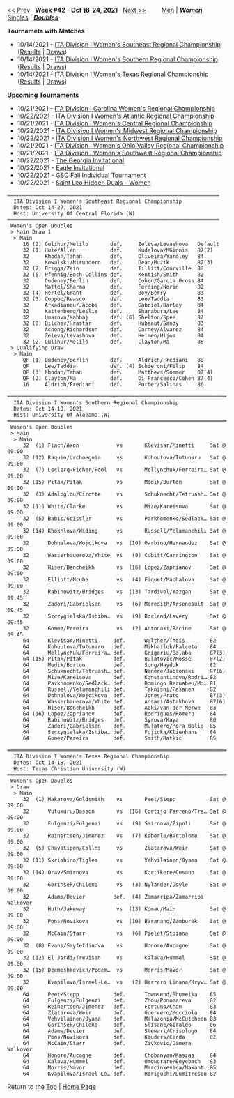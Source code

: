 <a name="top"></a>[<< Prev](women_doubles_2141.md) &nbsp; **Week #42 - Oct 18-24, 2021** &nbsp; [Next >>](women_doubles_2143.md) &nbsp;&nbsp;&nbsp;&nbsp;&nbsp;&nbsp;&nbsp; [Men](./men_doubles_2142.md) &#124; [***Women***](./women_doubles_2142.md) &nbsp;&nbsp;&nbsp;&nbsp;&nbsp; [Singles](./women_singles_2142.md) &#124; [***Doubles***](./women_doubles_2142.md)

**Tournamets with Matches**  
- 10/14/2021 - [ITA Division I Women's Southeast Regional Championship](#21-46458) ([Results](#21-46458) &#124; <a href="https://colleges.wearecollegetennis.com/competitions/UniversityOfCentralFloridaW/Tournaments/Overview/477EFA21-99A1-4948-BCBA-3E47323DA44C" target="_blank">Draws</a>)  
- 10/14/2021 - [ITA Division I Women's Southern Regional Championship](#21-32447) ([Results](#21-32447) &#124; <a href="https://colleges.wearecollegetennis.com/competitions/UniversityOfAlabamaW/Tournaments/Overview/3664EBFB-3074-4E63-93F8-6E120D21EEF6" target="_blank">Draws</a>)  
- 10/14/2021 - [ITA Division I Women's Texas Regional Championship](#21-76092) ([Results](#21-76092) &#124; <a href="https://colleges.wearecollegetennis.com/competitions/TexasChristianUniversityW/Tournaments/Overview/9574C0F1-FB6F-4587-813E-366D4EF8CD5F" target="_blank">Draws</a>)  

**Upcoming Tournaments**  
- 10/21/2021 - <a href="https://colleges.wearecollegetennis.com/competitions/WakeForestUniversityW/Tournaments/Overview/61F146C9-753C-4458-9E95-EE269C0BB692" target="_blank">ITA Division I Carolina Women's Regional Championship</a>  
- 10/22/2021 - <a href="https://colleges.wearecollegetennis.com/competitions/UniversityOfVirginiaW/Tournaments/Overview/03D2591A-B4EA-40D0-84EE-FA366640953F" target="_blank">ITA Division I Women's Atlantic Regional Championship</a>  
- 10/21/2021 - <a href="https://colleges.wearecollegetennis.com/competitions/UniversityOfIowaW/Tournaments/Overview/D14DFB81-5E2F-4C19-96BD-C7C8E01E527B" target="_blank">ITA Division I Women's Central Regional Championship</a>  
- 10/22/2021 - <a href="https://colleges.wearecollegetennis.com/competitions/OhioStateUniversityW/Tournaments/Overview/6552AE44-FB48-4C1E-A09A-B67C23ED4FEA" target="_blank">ITA Division I Women's Midwest Regional Championship</a>  
- 10/22/2021 - <a href="https://colleges.wearecollegetennis.com/competitions/StanfordUniversityW/Tournaments/Overview/069089F9-1C02-43BD-82B5-B68774093F12" target="_blank">ITA Division I Women's Northwest Regional Championship</a>  
- 10/21/2021 - <a href="https://colleges.wearecollegetennis.com/competitions/MiddleTennesseeStateUniversityW/Tournaments/Overview/34C6481F-30D0-4BCE-8E27-2B57D253FF5B" target="_blank">ITA Division I Women's Ohio Valley Regional Championship</a>  
- 10/21/2021 - <a href="https://colleges.wearecollegetennis.com/competitions/UniversityOfSanDiegoW/Tournaments/Overview/9B2A2826-DFA4-4AF2-9D87-2A1D153E1CC1" target="_blank">ITA Division I Women's Southwest Regional Championship</a>  
- 10/22/2021 - <a href="https://colleges.wearecollegetennis.com/competitions/UniversityOfGeorgiaW/Tournaments/Overview/01A4B27D-4D73-4167-8630-758894B435E5" target="_blank">The Georgia Invitational</a>  
- 10/22/2021 - <a href="https://colleges.wearecollegetennis.com/competitions/CarsonNewmanUniversityM/Tournaments/Overview/FA529FF6-2F0C-4A2B-98E2-9375081745F2" target="_blank">Eagle Invitational</a>  
- 10/22/2021 - <a href="https://colleges.wearecollegetennis.com/competitions/UniversityOfWestAlabamaM/Tournaments/Overview/3F52D38E-E55E-401F-9FFF-DE42949C2FFF" target="_blank">GSC Fall Individual Tournament</a>  
- 10/22/2021 - <a href="https://colleges.wearecollegetennis.com/competitions/SaintLeoUniversityW/Tournaments/Overview/4E66DF95-8991-4880-9830-29E9F5B3C53F" target="_blank">Saint Leo Hidden Duals - Women</a>  

<a name="21-46458"></a>
~~~
════════════════════════════════════════════════════════════════════
  ITA Division I Women's Southeast Regional Championship
  Dates: Oct 14-27, 2021
  Host: University Of Central Florida (W)
════════════════════════════════════════════════════════════════════
 Women's Open Doubles
 > Main Draw 1
  > Main
     16 (2) Gulihur/Melilo       def.     Zeleva/Levashova   Default
     32 (1) Hule/Allen           def.     Kudelova/MGinnis   87(2)
     32     Khodan/Tahan         def.     Oliveira/Yardley   84
     32     Kowalski/Nirundorn   def.     Dean/Muzik         87(3)
     32 (7) Briggs/Zein          def.     Tillitt/Courville  82
     32 (5) Pfennig/Boch-Collins def.     Kentish/Smith      82
     32     Dudeney/Berlin       def.     Cohen/Garcia Gross 84
     32     Mattel/Sharma        def.     Ferding/Norin      82
     32 (4) Hertel/Grant         def.     Boy/Berry          83
     32 (3) Coppoc/Reasco        def.     Lee/Taddia         83
     32     Arkadianou/Jacobs    def.     Gabriel/Darley     84
     32     Kattenberg/Leslie    def.     Sharabura/Lee      84
     32     Umarova/Kabbaj       def. (6) Shelton/Spee       82
     32 (8) Bilchev/Hrastar      def.     Hubeaut/Sandy      83
     32     Achong/Richardson    def.     Carney/Alvarez     84
     32     Zeleva/Levashova     def.     Heimen/Hijos       84
     32 (2) Gulihur/Melilo       def.     Clayton/Ma         86
 > Qualifying Draw
  > Main
     QF (1) Dudeney/Berlin       def.     Aldrich/Frediani   80
     QF     Lee/Taddia           def. (4) Schieroni/Filip    84
     QF (3) Khodan/Tahan         def.     Matthews/Sommer    87(4)
     QF (2) Clayton/Ma           def.     Di Francesco/Cohen 87(4)
     16     Aldrich/Frediani     def.     Porter/Salinas     86
~~~

<a name="21-32447"></a>
~~~
════════════════════════════════════════════════════════════════════════════
  ITA Division I Women's Southern Regional Championship
  Dates: Oct 14-19, 2021
  Host: University Of Alabama (W)
════════════════════════════════════════════════════════════════════════════
 Women's Open Doubles
 > Main
  > Main
     32  (1) Flach/Axon            vs       Klevisar/Minetti     Sat @ 09:00
     32 (12) Raquin/Urchoeguia     vs       Kohoutova/Tutunaru   Sat @ 09:00
     32  (7) Leclerq-Ficher/Pool   vs       Mellynchuk/Ferreira… Sat @ 09:00
     32 (15) Pitak/Pitak           vs       Medik/Burton         Sat @ 09:00
     32  (3) Adaloglou/Cirotte     vs       Schuknecht/Tetruash… Sat @ 09:00
     32 (11) White/Clarke          vs       Mize/Kareisova       Sat @ 09:00
     32  (5) Babic/Geissler        vs       Parkhomenko/Sedlack… Sat @ 09:00
     32 (14) Khokhlova/Widing      vs       Russell/Yelamanchili Sat @ 09:00
     32      Dohnalova/Wojcikova   vs  (10) Garbino/Hernandez    Sat @ 09:00
     32      Wasserbauerova/White  vs   (8) Cubitt/Carrington    Sat @ 09:00
     32      Hiser/Bencheikh       vs  (16) Lopez/Zaprianov      Sat @ 09:00
     32      Elliott/Ncube         vs   (4) Fiquet/Machalova     Sat @ 09:00
     32      Rabinowitz/Bridges    vs  (13) Tardivel/Yazgan      Sat @ 09:45
     32      Zadori/Gabrielsen     vs   (6) Meredith/Arseneault  Sat @ 09:45
     32      Szczygielska/Ishiba…  vs   (9) Borland/Lavery       Sat @ 09:45
     32      Gomez/Pereira         vs   (2) Antonaki/Racine      Sat @ 09:45
     64      Klevisar/Minetti     def.      Walther/Theis        82
     64      Kohoutova/Tutunaru   def.      Mikhailuk/Falceto    84
     64      Mellynchuk/Ferreira… def.      Grigoriu/Balaba      87(3)
     64 (15) Pitak/Pitak          def.      Bulatovic/Mosse      87(2)
     64      Medik/Burton         def.      Song/Hayduk          82
     64      Schuknecht/Tetruash… def.      Nanere/Jablonski     87(6)
     64      Mize/Kareisova       def.      Konstantinova/Rodri… 82
     64      Parkhomenko/Sedlack… def.      Domingo Bernabeu/Mo… 81
     64      Russell/Yelamanchili def.      Taknishi/Pasanen     82
     64      Dohnalova/Wojcikova  def.      Jones/Prato          87(3)
     64      Wasserbauerova/White def.      Ansari/Astakhova     87(6)
     64      Hiser/Bencheikh      def.      Aoki/van der Merwe   83
     64 (16) Lopez/Zaprianov      def.      Rodrigues/Romero     84
     64      Rabinowitz/Bridges   def.      Syrova/Kaya          80
     64      Zadori/Gabrielsen    def.      Mulatero/Mora Ballo  85
     64      Szczygielska/Ishiba… def.      Fujioka/Klienhans    84
     64      Gomez/Pereira        def.      Smith/Ratkic         85
~~~

<a name="21-76092"></a>
~~~
════════════════════════════════════════════════════════════════════════════
  ITA Division I Women's Texas Regional Championship
  Dates: Oct 14-18, 2021
  Host: Texas Christian University (W)
════════════════════════════════════════════════════════════════════════════
 Women's Open Doubles
 > Draw
  > Main
     32  (1) Makarova/Goldsmith    vs       Peet/Stepp           Sat @ 09:00
     32      Vutukuru/Basson       vs  (16) Cortijo Parreno/Tre… Sat @ 09:00
     32      Fulgenzi/Fulgenzi     vs   (9) Smirnova/Zipoli      Sat @ 09:00
     32      Reinertsen/Jimenez    vs   (7) Keberle/Bartolome    Sat @ 09:00
     32  (5) Chavatipon/Collns     vs       Zlatarova/Weir       Sat @ 09:00
     32 (11) Skriabina/Tiglea      vs       Vehvilainen/Oyama    Sat @ 09:00
     32 (14) Orav/Smirnova         vs       Kortikere/Cusano     Sat @ 09:00
     32      Gorinsek/Chileno      vs   (3) Nylander/Doyle       Sat @ 09:00
     32      Adams/Devier         def.  (4) Zamarripa/Zamarripa  Walkover
     32      Huth/Jakeway          vs  (13) Komac/Main           Sat @ 09:00
     32      Pons/Novikova         vs  (10) Baranano/Zamburek    Sat @ 09:00
     32      McCain/Starr          vs   (6) Pielet/Stoiana       Sat @ 09:00
     32  (8) Evans/Sayfetdinova    vs       Honore/Aucagne       Sat @ 09:00
     32 (12) El Jardi/Trevisan     vs       Kalava/Hummel        Sat @ 09:00
     32 (15) Dzemeshkevich/Pedem…  vs       Morris/Mavor         Sat @ 09:00
     32      Kvapilova/Israel-Le…  vs   (2) Herrero Linana/Kryw… Sat @ 09:00
     64      Peet/Stepp           def.      Townsend/Shumeika    85
     64      Fulgenzi/Fulgenzi    def.      Zhou/Ponomareva      82
     64      Reinertsen/Jimenez   def.      Fortuno/Chan         83
     64      Zlatarova/Weir       def.      Guerrero/Mocciola    84
     64      Vehvilainen/Oyama    def.      Malazonia/McCutcheon 83
     64      Gorinsek/Chileno     def.      Slisane/Giraldo      86
     64      Adams/Devier         def.      Stewart/Crisologo    84
     64      Pons/Novikova        def.      Kauders/Cerda        82
     64      McCain/Starr         def.      Zivkovic/Damera      Walkover
     64      Honore/Aucagne       def.      Chobanyan/Kaszas     84
     64      Kalava/Hummel        def.      Omoworare/Beyebach   83
     64      Morris/Mavor         def.      Marcinkevica/Makant… 85
     64      Kvapilova/Israel-Le… def.      Horiguchi/Dumitrescu 82
~~~

Return to the [Top](./women_doubles_2142.md) &#124; [Home Page](../../index.md)